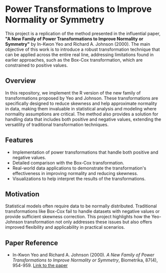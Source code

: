 # Power Transformations to Improve Normality or Symmetry

This project is a replication of the method presented in the influential paper, **"A New Family of Power Transformations to Improve Normality or Symmetry"** by In-Kwon Yeo and Richard A. Johnson (2000). The main objective of this work is to introduce a robust transformation technique that can be applied across the entire real line, addressing limitations found in earlier approaches, such as the Box-Cox transformation, which are constrained to positive values.

## Overview

In this repository, we implement the R version of the new family of transformations proposed by Yeo and Johnson. These transformations are specifically designed to reduce skewness and help approximate normality in data, making them invaluable in statistical analysis and modeling where normality assumptions are critical. The method also provides a solution for handling data that includes both positive and negative values, extending the versatility of traditional transformation techniques.

## Features
- Implementation of power transformations that handle both positive and negative values.
- Detailed comparison with the Box-Cox transformation.
- Real-world data applications to demonstrate the transformation's effectiveness in improving normality and reducing skewness.
- Visualizations to help interpret the results of the transformations.

## Motivation
Statistical models often require data to be normally distributed. Traditional transformations like Box-Cox fail to handle datasets with negative values or provide sufficient skewness correction. This project highlights how the Yeo-Johnson transformation not only addresses these issues but also offers improved flexibility and applicability in practical scenarios.

## Paper Reference
- In-Kwon Yeo and Richard A. Johnson (2000). *A New Family of Power Transformations to Improve Normality or Symmetry*, Biometrika, 87(4), 954-959. [Link to the paper](https://www.jstor.org/stable/2673623)
